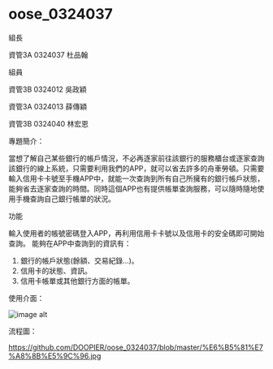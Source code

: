 # oose_0324037


組長

資管3A 0324037 杜品翰

組員

資管3B 0324012 吳政穎

資管3A 0324013 薛傳穎

資管3B 0324040 林宏恩


專題簡介：

當想了解自己某些銀行的帳戶情況，不必再逐家前往該銀行的服務櫃台或逐家查詢該銀行的線上系統，只需要利用我們的APP，就可以省去許多的舟車勞頓。只需要輸入信用卡卡號至手機APP中，就能一次查詢到所有自己所擁有的銀行帳戶狀態，能夠省去逐家查詢的時間。同時這個APP也有提供帳單查詢服務，可以隨時隨地使用手機查詢自己銀行帳單的狀況。

功能

輸入使用者的帳號密碼登入APP，再利用信用卡卡號以及信用卡的安全碼即可開始查詢。
能夠在APP中查詢到的資訊有：
1.	銀行的帳戶狀態(餘額、交易紀錄…)。
2.	信用卡的狀態、資訊。
3.	信用卡帳單或其他銀行方面的帳單。



使用介面：

![image alt](https://github.com/DOOPIER/oose_0324037/blob/master/%E5%9C%96%E5%BD%A2%E4%BB%8B%E9%9D%A2.jpg")

流程圖：

https://github.com/DOOPIER/oose_0324037/blob/master/%E6%B5%81%E7%A8%8B%E5%9C%96.jpg
